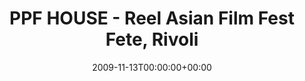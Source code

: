 ---
templateKey: event
guid: 08950441-6eab-11ea-99c5-002590d1d1b0
date: 2009-11-13T00:00:00+00:00
eventTime: 'none'
title: PPF HOUSE - Reel Asian Film Fest Fete, Rivoli
artist: PPF HOUSE - Reel Asian Film Fest Fete
city: Toronto
venue: Rivoli
group: PPF House
guests: Abyss, LEO37, MAGNOLIUS, Sizzly Poppa, The Worst Pop Band Ever, Sunclef
---